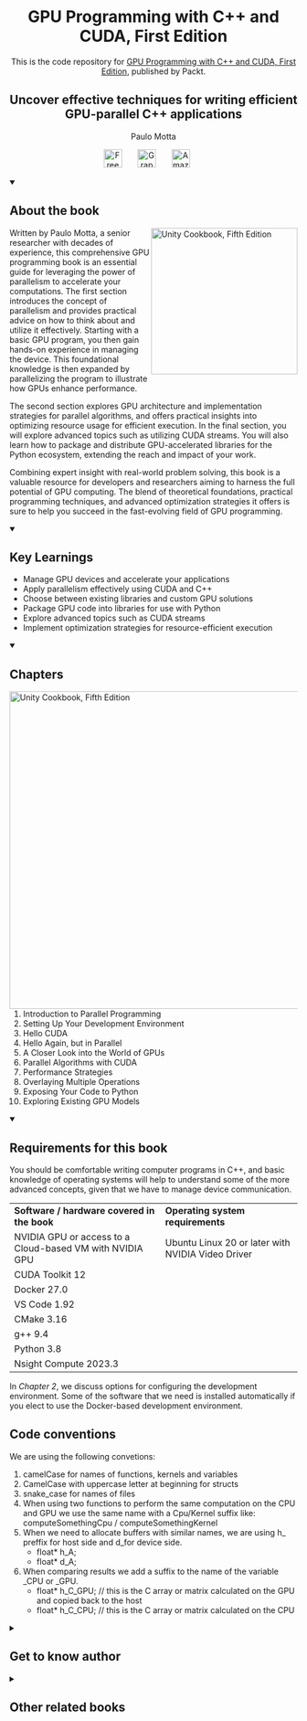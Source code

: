 <h1 align="center">
GPU Programming with C++ and CUDA, First Edition</h1>
<p align="center">This is the code repository for <a href ="https://www.packtpub.com/en-us/product/gpu-programming-with-c-and-cuda-first-edition/9781805124542"> GPU Programming with C++ and CUDA, First Edition</a>, published by Packt.
</p>

<h2 align="center">
Uncover effective techniques for writing efficient GPU-parallel C++ applications
</h2>
<p align="center">
Paulo Motta</p>

<p align="center">
  <a href="https://packt.link/free-ebook/9781805124542"><img width="32px" alt="Free PDF" title="Free PDF" src="https://cdn-icons-png.flaticon.com/512/4726/4726010.png"/></a>
 &#8287;&#8287;&#8287;&#8287;&#8287;
  <a href="https://packt.link/gbp/9781805124542"><img width="32px" alt="Graphic Bundle" title="Graphic Bundle" src="https://cdn-icons-png.flaticon.com/512/2659/2659360.png"/></a>
  &#8287;&#8287;&#8287;&#8287;&#8287;
   <a href="https://www.amazon.com/GPU-Programming-CUDA-GPU-parallel-applications/dp/1805124544"><img width="32px" alt="Amazon" title="Get your copy" src="https://cdn-icons-png.flaticon.com/512/15466/15466027.png"/></a>
  &#8287;&#8287;&#8287;&#8287;&#8287;
</p>
<details open> 
  <summary><h2>About the book</summary>
<a href="https://www.packtpub.com/product/unity-cookbook-fifth-edition/9781805123026">
<img src="https://content.packt.com/B20897/cover_image_small.jpg" alt="Unity Cookbook, Fifth Edition" height="256px" align="right">
</a>

Written by Paulo Motta, a senior researcher with decades of experience, this comprehensive GPU programming book is an essential guide for leveraging the power of parallelism to accelerate your computations. The first section introduces the concept of parallelism and provides practical advice on how to think about and utilize it effectively. Starting with a basic GPU program, you then gain hands-on experience in managing the device. This foundational knowledge is then expanded by parallelizing the program to illustrate how GPUs enhance performance.

The second section explores GPU architecture and implementation strategies for parallel algorithms, and offers practical insights into optimizing resource usage for efficient execution.
In the final section, you will explore advanced topics such as utilizing CUDA streams. You will also learn how to package and distribute GPU-accelerated libraries for the Python ecosystem, extending the reach and impact of your work.

Combining expert insight with real-world problem solving, this book is a valuable resource for developers and researchers aiming to harness the full potential of GPU computing. The blend of theoretical foundations, practical programming techniques, and advanced optimization strategies it offers is sure to help you succeed in the fast-evolving field of GPU programming.</details>
<details open> 
  <summary><h2>Key Learnings</summary>
<ul>

<li>Manage GPU devices and accelerate your applications</li>

<li>Apply parallelism effectively using CUDA and C++</li>

<li>Choose between existing libraries and custom GPU solutions</li>

<li>Package GPU code into libraries for use with Python</li>

<li>Explore advanced topics such as CUDA streams</li>

<li>Implement optimization strategies for resource-efficient execution</li>

</ul>

  </details>

<details open> 
  <summary><h2>Chapters</summary>
     <img src="https://cliply.co/wp-content/uploads/2020/02/372002150_DOCUMENTS_400px.gif" alt="Unity Cookbook, Fifth Edition" height="556px" align="right">
<ol>

  <li>Introduction to Parallel Programming</li>

  <li>Setting Up Your Development Environment</li>

  <li>Hello CUDA</li>

  <li>Hello Again, but in Parallel</li>

  <li>A Closer Look into the World of GPUs</li>

  <li>Parallel Algorithms with CUDA</li>

  <li>Performance Strategies</li>

  <li>Overlaying Multiple Operations</li>

  <li>Exposing Your Code to Python</li>

  <li>Exploring Existing GPU Models</li>

</ol>

</details>


<details open> 
  <summary><h2>Requirements for this book</summary>

You should be comfortable writing computer programs in C++, and basic knowledge of operating systems will help to understand some of the more advanced concepts, given that we have to manage device communication.
<table>     
   <tr><td><b>Software / hardware covered in the book</td><td><b>Operating system requirements</td></tr>
   <tr><td>NVIDIA GPU or access to a Cloud-based VM with NVIDIA GPU</td><td>Ubuntu Linux 20 or later with NVIDIA Video Driver</td></tr>
   <tr><td>CUDA Toolkit 12</td><td></td></tr>
   <tr><td>Docker 27.0</td><td></td></tr>
   <tr><td>VS Code 1.92</td><td></td></tr>
   <tr><td>CMake 3.16</td><td></td></tr>
   <tr><td>g++ 9.4</td><td></td></tr>
   <tr><td>Python 3.8</td><td></td></tr>
   <tr><td>Nsight Compute 2023.3</td><td></td></tr>
</table>
In <i>Chapter 2</i>, we discuss options for configuring the development environment. Some of the software that we need is installed automatically if you elect to use the Docker-based development environment.
  </details>

## Code conventions

We are using the following convetions:

1. camelCase for names of functions, kernels and variables
2. CamelCase with uppercase letter at beginning for structs
3. snake_case for names of files
4. When using two functions to perform the same computation on the CPU and GPU we use the same name with a Cpu/Kernel suffix like: computeSomethingCpu / computeSomethingKernel
5. When we need to allocate buffers with similar names, we are using h_ preffix for host side and d_for device side.
    * float* h_A;
    * float* d_A;
6. When comparing results we add a suffix to the name of the variable _CPU or _GPU.
    * float* h_C_GPU; // this is the C array or matrix calculated on the GPU and copied back to the host
    * float* h_C_CPU; // this is the C array or matrix calculated on the CPU

<details> 
  <summary><h2>Get to know author</h2></summary>

_Paulo Motta_ completed the PhD in Computer Science with an emphasis in parallel systems at PUC-Rio in 2011. Currently, Paulo Motta is a Senior Research Software Development Engineer at Microsoft and a postdoctoral researcher on quantum walks simulations with Hiperwalk at the National Scientific Computing Laboratory in Brazil. Paulo is a senior member of IEEE Computer Society with over 25 years' experience in software development and 9 years experience as a university professor.



</details>
<details> 
  <summary><h2>Other related books</h2></summary>
<ul>

  <li><a href="https://www.packtpub.com/en-us/product/c-high-performance-second-edition/9781839216541">C++ High Performance, Second Edition</a></li>

  <li><a href="https://www.packtpub.com/en-us/product/c-memory-management-first-edition/9781805129806">C++ Memory Management, First Edition</a></li>
 
</ul>

</details>
